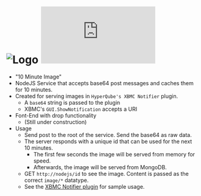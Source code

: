![Logo](https://raw.githubusercontent.com/StevenThuriot/HyperIcon/master/public/images/hypericon.png) ![HyperIcon](http://img.dafont.com/preview.php?text=HyperIcon&ttf=squared_display0&ext=1&size=64&psize=m&y=53)
====

<!-- [![Deploy](https://www.herokucdn.com/deploy/button.png)](https://heroku.com/deploy) -->

* "10 Minute Image"
* NodeJS Service that accepts base64 post messages and caches them for 10 minutes.
* Created for serving images in `HyperQube's XBMC Notifier` plugin.
	* A `base64` string is passed to the plugin
	* XBMC's `GUI.ShowNotification` accepts a URI
* Font-End with drop functionality
	* (Still under construction)
* Usage
    * Send post to the root of the service. Send the base64 as raw data.
    * The server responds with a unique id that can be used for the next 10 minutes.
    	* The first few seconds the image will be served from memory for speed.
    	* Afterwards, the image will be served from MongoDB.
    * GET `http://nodejs/id` to see the image. Content is passed as the correct `image/*` datatype.
    * See the [XBMC Notifier plugin](https://github.com/steventhuriot/HyperQube-Plugins) for sample usage.
